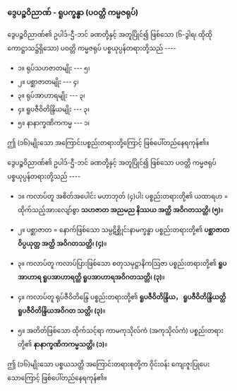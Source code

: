 ### ဒွေပဉ္စဝိညာဏ် - ရူပက္ခန္ဓာ (ပဝတ္တိ ကမ္မဇရုပ်)

ဒွေပဉ္စဝိညာဏ်၏ ဥပါဒ်-ဌီ-ဘင် ခဏတို့နှင့် အတူပြိုင်၍ ဖြစ်သော (၆-ဒွါရ၊ ထိုထိုကောဋ္ဌာသ၌ရှိသော) ပဝတ္တိ ကမ္မဇရုပ် ပစ္စယုပ္ပန်တရားတို့သည် ----

- ၁။ ရုပ်သဟဇာတမျိုး --- ၅၊
- ၂။ ပစ္ဆာဇာတမျိုး --- ၄၊
- ၃။ ရုပ်အာဟာရမျိုး --- ၃၊
- ၄။ ရူပဇီဝိတိန္ဒြိယမျိုး --- ၃၊
- ၅။ နာနာက္ခဏိကကမ္မ --- ၁၊

ဤ (၁၆)မျိုးသော အကြောင်းပစ္စည်းတရားတို့ကြောင့် ဖြစ်ပေါ်တည်နေရကုန်၏။

ဒွေပဉ္စဝိညာဏ်၏ ဥပါဒ်-ဌီ-ဘင် ခဏတို့နှင့် အတူပြိုင်၍ ဖြစ်သော ပဝတ္တိ ကမ္မဇရုပ် ပစ္စယုပ္ပန်တရားတို့သည် ----

- ၁။ ကလာပ်တူ အစိတ်အပေါင်း မဟာဘုတ် (၄)ပါး ပစ္စည်းတရားတို့၏ ယထာရဟ = ထိုက်သည့်အားလျော်စွာ **သဟဇာတ အညမည နိဿယ အတ္ထိ အဝိဂတသတ္တိ၊ (၅)**။

- ၂။ ပစ္ဆာဇာတ = နောက်ဖြစ်သော သမ္ပဋိစ္ဆိုင်းနာမက္ခန္ဓာ ပစ္စည်းတရားတို့၏ **ပစ္ဆာဇာတ ဝိပ္ပယုတ္တ အတ္ထိ အဝိဂတသတ္တိ၊ (၄)**။

- ၃။ ကလာပ်တူ ကလာပ်ပြားဖြစ်သော စတုသမုဋ္ဌာနိကဩဇာ ပစ္စည်းတရားတို့၏ **ရူပအာဟာရ ရူပအာဟာရတ္ထိ ရူပအာဟာရအဝိဂတသတ္တိ၊ (၃)**။

- ၄။ ကလာပ်တူ ရုပ်ဇီဝိတိန္ဒြေ ပစ္စည်းတရားတို့၏ **ရူပဇီဝိတိန္ဒြိယ， ရူပဇီဝိတိန္ဒြိယတ္ထိ ရူပဇီဝိတိန္ဒြိယအဝိဂတ သတ္တိ၊ (၃)**။

- ၅။ အတိတ်ဖြစ်သော ထိုက်သင့်ရာ ကာမကုသိုလ်ကံ (အကုသိုလ်ကံ) ပစ္စည်းတရားတို့၏ **နာနာက္ခဏိကကမ္မသတ္တိ၊ (၁)**။

ဤ (၁၆)မျိုးသော ပစ္စယသတ္တိ အကြောင်းတရားစုတို့က ဝိုင်းဝန်း ကျေးဇူးပြုပေးသောကြောင့် ဖြစ်ပေါ်တည်နေရကုန်၏။

